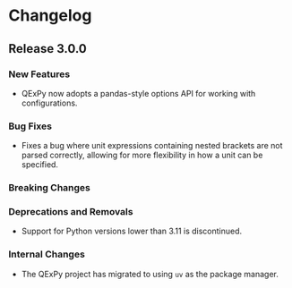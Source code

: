 # Changelog

## Release 3.0.0

### New Features

* QExPy now adopts a pandas-style options API for working with configurations.

### Bug Fixes

* Fixes a bug where unit expressions containing nested brackets are not parsed
  correctly, allowing for more flexibility in how a unit can be specified.

### Breaking Changes

### Deprecations and Removals

* Support for Python versions lower than 3.11 is discontinued.

### Internal Changes

* The QExPy project has migrated to using `uv` as the package manager.
